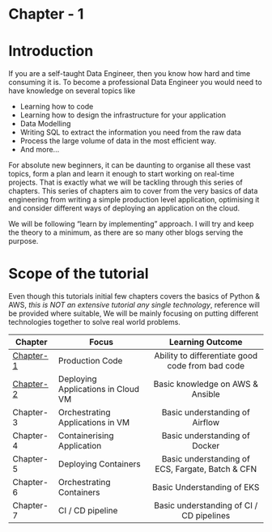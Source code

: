 # Chapter - 1


#  Introduction 

If you are a self-taught Data Engineer, then you know how hard and time consuming it is. 
To become a professional Data Engineer you would need to have knowledge on several topics like 
*   Learning how to code
*   Learning how to design the infrastructure for your application
*   Data Modelling 
*   Writing SQL to extract the information you need from the raw data
*   Process the large volume of data in the most efficient way.
*   And more...

For absolute new beginners, it can be daunting to organise all these vast topics, form a plan and learn it 
enough to start working on real-time projects. That is exactly what we will be tackling through this series of chapters. 
This series of chapters aim to cover from the very basics of data engineering from writing a simple 
production level application, optimising it and consider different ways of deploying an application on the cloud.

We will be following “learn by implementing”  approach. I will try and keep the theory to a minimum, 
as there are so many other blogs serving the purpose. 




# Scope of the tutorial 

Even though this tutorials initial few chapters covers the basics of Python & AWS, *this is NOT an extensive tutorial any single technology*, reference will be provided where suitable, 
We will be mainly focusing on putting different technologies together to solve real world problems. 



| Chapter | Focus | Learning Outcome | 
|------|-------------|:----:|
| [Chapter-1](https://github.com/Sureya/data-engineering-101/tree/master/chapter1) | Production Code | Ability to differentiate good code from bad code 
| [Chapter-2]((https://github.com/Sureya/data-engineering-101/tree/master/chapter2)) | Deploying Applications in Cloud VM | Basic knowledge on AWS & Ansible 
| Chapter-3 | Orchestrating Applications in VM | Basic understanding of Airflow
| Chapter-4 | Containerising Application | Basic understanding of Docker 
| Chapter-5 | Deploying Containers | Basic understanding of ECS, Fargate, Batch & CFN 
| Chapter-6 | Orchestrating Containers | Basic Understanding of EKS 
| Chapter-7 | CI / CD pipeline | Basic understanding of CI / CD pipelines 
 


